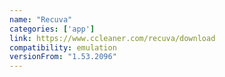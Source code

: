 ```yaml
---
name: "Recuva"
categories: ['app']
link: https://www.ccleaner.com/recuva/download
compatibility: emulation
versionFrom: "1.53.2096"
---
```


